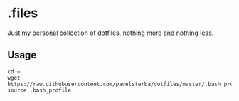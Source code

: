 # .files
Just my personal collection of dotfiles, nothing more and nothing less.

## Usage
```
cd ~
wget https://raw.githubusercontent.com/pavelsterba/dotfiles/master/.bash_profile
source .bash_profile
```
